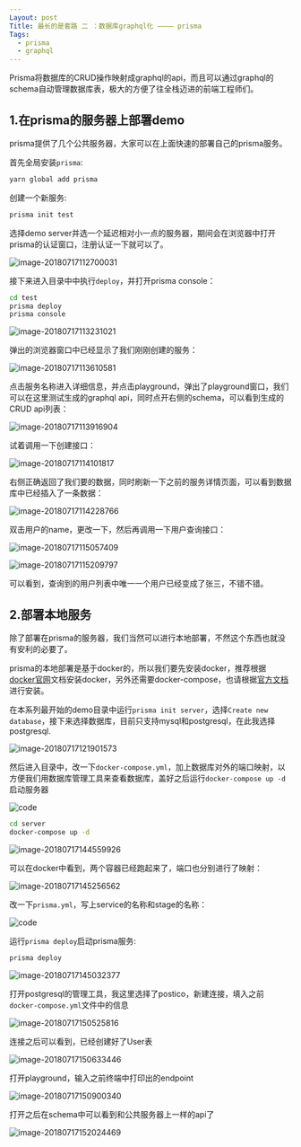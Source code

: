 ```yaml
---
Layout: post
Title: 最长的是套路 二 ：数据库graphql化 ———— prisma
Tags:
  - prisma
  - graphql
---
```


Prisma将数据库的CRUD操作映射成graphql的api，而且可以通过graphql的schema自动管理数据库表，极大的方便了往全栈迈进的前端工程师们。

## 1.在prisma的服务器上部署demo

prisma提供了几个公共服务器，大家可以在上面快速的部署自己的prisma服务。

首先全局安装`prisma`:

```bash
yarn global add prisma
```

创建一个新服务:

```bash
prisma init test
```

选择demo server并选一个延迟相对小一点的服务器，期间会在浏览器中打开prisma的认证窗口，注册认证一下就可以了。

![image-20180717112700031](https://ws2.sinaimg.cn/large/006tKfTcgy1ftcp59zcy0j312o0i4wjt.jpg)

接下来进入目录中中执行`deploy`，并打开prisma console：

```bash
cd test
prisma deploy
prisma console
```

![image-20180717113231021](https://ws4.sinaimg.cn/large/006tKfTcgy1ftcpaxr087j30z20kuq7x.jpg)

弹出的浏览器窗口中已经显示了我们刚刚创建的服务：

![image-20180717113610581](https://ws1.sinaimg.cn/large/006tKfTcgy1ftcpequmfij31jk07st9c.jpg)

点击服务名称进入详细信息，并点击playground，弹出了playground窗口，我们可以在这里测试生成的graphql api，同时点开右侧的schema，可以看到生成的CRUD api列表：

![image-20180717113916904](https://ws4.sinaimg.cn/large/006tKfTcgy1ftcphz60tkj31e00z4q99.jpg)

试着调用一下创建接口：

![image-20180717114101817](https://ws2.sinaimg.cn/large/006tKfTcgy1ftcpjsiirxj31fy0bita9.jpg)

右侧正确返回了我们要的数据，同时刷新一下之前的服务详情页面，可以看到数据库中已经插入了一条数据：

![image-20180717114228766](https://ws1.sinaimg.cn/large/006tKfTcgy1ftcplavg49j31c60gqq4h.jpg)

双击用户的name，更改一下，然后再调用一下用户查询接口：

![image-20180717115057409](https://ws3.sinaimg.cn/large/006tKfTcgy1ftcpu4c4u9j30t20lqwfh.jpg)

![image-20180717115209797](https://ws3.sinaimg.cn/large/006tKfTcgy1ftcpvdqrwsj31co0cu75h.jpg)

可以看到，查询到的用户列表中唯一一个用户已经变成了张三，不错不错。

## 2.部署本地服务

除了部署在prisma的服务器，我们当然可以进行本地部署，不然这个东西也就没有安利的必要了。

prisma的本地部署是基于docker的，所以我们要先安装docker，推荐根据[docker官网](https://docs.docker.com/)文档安装docker，另外还需要docker-compose，也请根据[官方文档](https://docs.docker.com/compose/install/)进行安装。

在本系列最开始的demo目录中运行`prisma init server`，选择`Create new database`，接下来选择数据库，目前只支持mysql和postgresql，在此我选择postgresql.

![image-20180717121901573](https://ws2.sinaimg.cn/large/006tKfTcgy1ftcqnc4jd8j315k0j8zq5.jpg)

然后进入目录中，改一下`docker-compose.yml`，加上数据库对外的端口映射，以方便我们用数据库管理工具来查看数据库，盖好之后运行`docker-compose up -d`启动服务器

![code](https://ws4.sinaimg.cn/large/006tKfTcgy1ftcusyjithj31821go458.jpg)

```bash
cd server
docker-compose up -d
```

![image-20180717144559926](https://ws2.sinaimg.cn/large/006tKfTcgy1ftcuw9b40zj3192122tma.jpg)

可以在docker中看到，两个容器已经跑起来了，端口也分别进行了映射：

![image-20180717145256562](https://ws2.sinaimg.cn/large/006tKfTcgy1ftcv3ha93cj31kw0440vb.jpg)

改一下`prisma.yml`，写上service的名称和stage的名称：

![code](https://ws1.sinaimg.cn/large/006tKfTcgy1ftcux7fsmbj318m07odgv.jpg)

运行`prisma deploy`启动prisma服务:

```bash
prisma deploy
```

![image-20180717145032377](https://ws2.sinaimg.cn/large/006tKfTcgy1ftcv0z7y9yj30x80kkaeu.jpg)

打开postgresql的管理工具，我这里选择了postico，新建连接，填入之前`docker-compose.yml`文件中的信息

![image-20180717150525816](https://ws1.sinaimg.cn/large/006tKfTcgy1ftcvggvngcj30mk0ccjsh.jpg)

连接之后可以看到，已经创建好了User表

![image-20180717150633446](https://ws3.sinaimg.cn/large/006tKfTcgy1ftcvhn0hvtj314w0cyq52.jpg)

打开playground，输入之前终端中打印出的endpoint

![image-20180717150900340](https://ws1.sinaimg.cn/large/006tKfTcgy1ftcvk6u7x8j311s0jgmyp.jpg)

打开之后在schema中可以看到和公共服务器上一样的api了

![image-20180717152024469](https://ws4.sinaimg.cn/large/006tKfTcgy1ftcvw1u7mjj30xs0mowhq.jpg)


